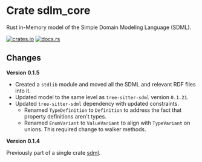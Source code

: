 # Crate sdlm_core

Rust in-Memory model of the Simple Domain Modeling Language (SDML).

[![crates.io](https://img.shields.io/crates/v/sdml_core.svg)](https://crates.io/crates/atelier_core)
[![docs.rs](https://docs.rs/sdml_core/badge.svg)](https://docs.rs/atelier_core)

## Changes

**Version 0.1.5**

* Created a `stdlib` module and moved all the SDML and relevant RDF files into it.
* Updated model to the same level as `tree-sitter-sdml` version `0.1.21`.
* Updated `tree-sitter-sdml` dependency with updated constraints.
  * Renamed `TypeDefinition` to `Definition` to address the fact that property definitions aren't types.
  * Renamed `EnumVariant` to `ValueVariant` to align with `TypeVariant` on unions. This required change to walker methods.

**Version 0.1.4**

Previously part of a single crate [sdml](https://crates.io/crates/sdml).

